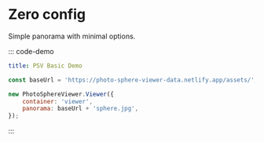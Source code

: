 # Zero config

Simple panorama with minimal options.

::: code-demo

```yaml
title: PSV Basic Demo
```

```js
const baseUrl = 'https://photo-sphere-viewer-data.netlify.app/assets/';

new PhotoSphereViewer.Viewer({
    container: 'viewer',
    panorama: baseUrl + 'sphere.jpg',
});
```

:::
